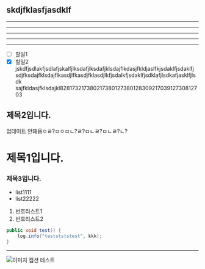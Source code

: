 skdjfklasfjasdklf
---
---
---
---
---
---
   
- [ ] 할일1   
- [x] 할일2   
jskdfjsdlakfjsdlafjskalfjlksdafjlksdafjklsdajflkdasjfkldjaslfkjsdaklfjsdaklfj
sdjfksdajfklsdajflkasdjlfkasdjfklasdjlkfjsdalkfjsdaklfjsdklafjlsdkafjasklfjlsdk
sajfkldasjfklsdajkl82817321738021738012738012830921703912730812703
## 제목2입니다.
업데이트 안돼욤ㅇㄹ?ㅁㅇㅁㄴ?ㄹ?ㅁㄴㄹ?ㅁㄴㄹ?ㄴ?
# 제목1입니다.
### 제목3입니다.
   
   
* list1111
* list22222
   
1. 번호리스트1
1. 번호리스트2
   
   
```java
public void test() {
	log.info("teststststest", kkk);
}
```
   
   
   
---
![이미지 캡션 테스트](https://s3.us-west-2.amazonaws.com/secure.notion-static.com/1220e84d-2498-430d-92d5-9f5eac172de4/customize-jenkins.png?X-Amz-Algorithm=AWS4-HMAC-SHA256&X-Amz-Content-Sha256=UNSIGNED-PAYLOAD&X-Amz-Credential=AKIAT73L2G45EIPT3X45%2F20230127%2Fus-west-2%2Fs3%2Faws4_request&X-Amz-Date=20230127T144324Z&X-Amz-Expires=3600&X-Amz-Signature=7f4577787d481a60685c5bc493466d8c1cc335d16ebe0cbaa98c1ae378628ef2&X-Amz-SignedHeaders=host&x-id=GetObject)
